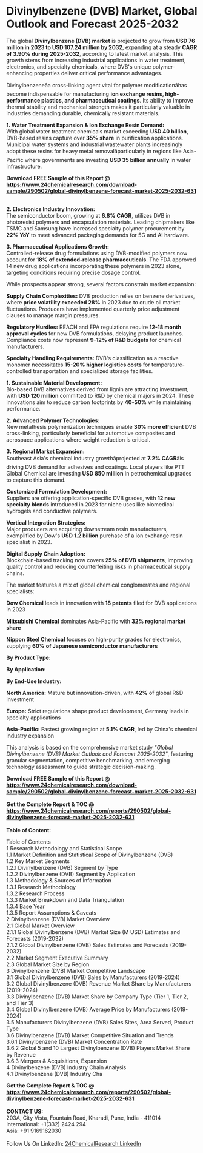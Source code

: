 <h1>Divinylbenzene (DVB) Market, Global Outlook and Forecast 2025-2032</h1><p>The global <strong>Divinylbenzene (DVB) market</strong> is projected to grow from <strong>USD 76 million in 2023 to USD 107.24 million by 2032</strong>, expanding at a steady <strong>CAGR of 3.90% during 2025-2032</strong>, according to latest market analysis. This growth stems from increasing industrial applications in water treatment, electronics, and specialty chemicals, where DVB's unique polymer-enhancing properties deliver critical performance advantages.</p><p>Divinylbenzeneâa cross-linking agent vital for polymer modificationâhas become indispensable for manufacturing <strong>ion exchange resins, high-performance plastics, and pharmaceutical coatings</strong>. Its ability to improve thermal stability and mechanical strength makes it particularly valuable in industries demanding durable, chemically resistant materials.</p><p><strong>1. Water Treatment Expansion &amp; Ion Exchange Resin Demand:</strong><br>
With global water treatment chemicals market exceeding <strong>USD 40 billion</strong>, DVB-based resins capture over <strong>35% share</strong> in purification applications. Municipal water systems and industrial wastewater plants increasingly adopt these resins for heavy metal removalâparticularly in regions like Asia-Pacific where governments are investing <strong>USD 35 billion annually</strong> in water infrastructure.</p><div><b>Download FREE Sample of this Report @ 
            <a href="https://www.24chemicalresearch.com/download-sample/290502/global-divinylbenzene-forecast-market-2025-2032-631">
            https://www.24chemicalresearch.com/download-sample/290502/global-divinylbenzene-forecast-market-2025-2032-631</a></b></div><br><p><strong>2. Electronics Industry Innovation:</strong><br>
The semiconductor boom, growing at <strong>6.8% CAGR</strong>, utilizes DVB in photoresist polymers and encapsulation materials. Leading chipmakers like TSMC and Samsung have increased specialty polymer procurement by <strong>22% YoY</strong> to meet advanced packaging demands for 5G and AI hardware.</p><p><strong>3. Pharmaceutical Applications Growth:</strong><br>
Controlled-release drug formulations using DVB-modified polymers now account for <strong>18% of extended-release pharmaceuticals</strong>. The FDA approved 14 new drug applications incorporating these polymers in 2023 alone, targeting conditions requiring precise dosage control.</p><p>While prospects appear strong, several factors constrain market expansion:</p><p><strong>Supply Chain Complexities:</strong> DVB production relies on benzene derivatives, where <strong>price volatility exceeded 28%</strong> in 2023 due to crude oil market fluctuations. Producers have implemented quarterly price adjustment clauses to manage margin pressures.</p><p><strong>Regulatory Hurdles:</strong> REACH and EPA regulations require <strong>12-18 month approval cycles</strong> for new DVB formulations, delaying product launches. Compliance costs now represent <strong>9-12% of R&amp;D budgets</strong> for chemical manufacturers.</p><p><strong>Specialty Handling Requirements:</strong> DVB's classification as a reactive monomer necessitates <strong>15-20% higher logistics costs</strong> for temperature-controlled transportation and specialized storage facilities.</p><p><strong>1. Sustainable Material Development:</strong><br>
Bio-based DVB alternatives derived from lignin are attracting investment, with <strong>USD 120 million</strong> committed to R&amp;D by chemical majors in 2024. These innovations aim to reduce carbon footprints by <strong>40-50%</strong> while maintaining performance.</p><p><strong>2. Advanced Polymer Technologies:</strong><br>
New metathesis polymerization techniques enable <strong>30% more efficient</strong> DVB cross-linking, particularly beneficial for automotive composites and aerospace applications where weight reduction is critical.</p><p><strong>3. Regional Market Expansion:</strong><br>
Southeast Asia's chemical industry growthâprojected at <strong>7.2% CAGR</strong>âis driving DVB demand for adhesives and coatings. Local players like PTT Global Chemical are investing <strong>USD 850 million</strong> in petrochemical upgrades to capture this demand.</p><p><strong>Customized Formulation Development:</strong><br>
	Suppliers are offering application-specific DVB grades, with <strong>12 new specialty blends</strong> introduced in 2023 for niche uses like biomedical hydrogels and conductive polymers.</p><p><strong>Vertical Integration Strategies:</strong><br>
	Major producers are acquiring downstream resin manufacturers, exemplified by Dow's <strong>USD 1.2 billion</strong> purchase of a ion exchange resin specialist in 2023.</p><p><strong>Digital Supply Chain Adoption:</strong><br>
	Blockchain-based tracking now covers <strong>25% of DVB shipments</strong>, improving quality control and reducing counterfeiting risks in pharmaceutical supply chains.</p><p>The market features a mix of global chemical conglomerates and regional specialists:</p><p><strong>Dow Chemical</strong> leads in innovation with <strong>18 patents</strong> filed for DVB applications in 2023</p><p><strong>Mitsubishi Chemical</strong> dominates Asia-Pacific with <strong>32% regional market share</strong></p><p><strong>Nippon Steel Chemical</strong> focuses on high-purity grades for electronics, supplying <strong>60% of Japanese semiconductor manufacturers</strong></p><p><strong>By Product Type:</strong></p><p><strong>By Application:</strong></p><p><strong>By End-Use Industry:</strong></p><p><strong>North America:</strong> Mature but innovation-driven, with <strong>42%</strong> of global R&amp;D investment</p><p><strong>Europe:</strong> Strict regulations shape product development, Germany leads in specialty applications</p><p><strong>Asia-Pacific:</strong> Fastest growing region at <strong>5.1% CAGR</strong>, led by China's chemical industry expansion</p><p>This analysis is based on the comprehensive market study <em>"Global Divinylbenzene (DVB) Market Outlook and Forecast 2025-2032"</em>, featuring granular segmentation, competitive benchmarking, and emerging technology assessment to guide strategic decision-making.</p><div><b>Download FREE Sample of this Report @ 
            <a href="https://www.24chemicalresearch.com/download-sample/290502/global-divinylbenzene-forecast-market-2025-2032-631">
            https://www.24chemicalresearch.com/download-sample/290502/global-divinylbenzene-forecast-market-2025-2032-631</a></b></div><br><div><b>Get the Complete Report & TOC @ 
            <a href="https://www.24chemicalresearch.com/reports/290502/global-divinylbenzene-forecast-market-2025-2032-631">
            https://www.24chemicalresearch.com/reports/290502/global-divinylbenzene-forecast-market-2025-2032-631</a></b></div><br>
            <b>Table of Content:</b><p>Table of Contents<br />
1 Research Methodology and Statistical Scope<br />
1.1 Market Definition and Statistical Scope of Divinylbenzene (DVB)<br />
1.2 Key Market Segments<br />
1.2.1 Divinylbenzene (DVB) Segment by Type<br />
1.2.2 Divinylbenzene (DVB) Segment by Application<br />
1.3 Methodology & Sources of Information<br />
1.3.1 Research Methodology<br />
1.3.2 Research Process<br />
1.3.3 Market Breakdown and Data Triangulation<br />
1.3.4 Base Year<br />
1.3.5 Report Assumptions & Caveats<br />
2 Divinylbenzene (DVB) Market Overview<br />
2.1 Global Market Overview<br />
2.1.1 Global Divinylbenzene (DVB) Market Size (M USD) Estimates and Forecasts (2019-2032)<br />
2.1.2 Global Divinylbenzene (DVB) Sales Estimates and Forecasts (2019-2032)<br />
2.2 Market Segment Executive Summary<br />
2.3 Global Market Size by Region<br />
3 Divinylbenzene (DVB) Market Competitive Landscape<br />
3.1 Global Divinylbenzene (DVB) Sales by Manufacturers (2019-2024)<br />
3.2 Global Divinylbenzene (DVB) Revenue Market Share by Manufacturers (2019-2024)<br />
3.3 Divinylbenzene (DVB) Market Share by Company Type (Tier 1, Tier 2, and Tier 3)<br />
3.4 Global Divinylbenzene (DVB) Average Price by Manufacturers (2019-2024)<br />
3.5 Manufacturers Divinylbenzene (DVB) Sales Sites, Area Served, Product Type<br />
3.6 Divinylbenzene (DVB) Market Competitive Situation and Trends<br />
3.6.1 Divinylbenzene (DVB) Market Concentration Rate<br />
3.6.2 Global 5 and 10 Largest Divinylbenzene (DVB) Players Market Share by Revenue<br />
3.6.3 Mergers & Acquisitions, Expansion<br />
4 Divinylbenzene (DVB) Industry Chain Analysis<br />
4.1 Divinylbenzene (DVB) Industry Cha</p><div><b>Get the Complete Report & TOC @ 
            <a href="https://www.24chemicalresearch.com/reports/290502/global-divinylbenzene-forecast-market-2025-2032-631">
            https://www.24chemicalresearch.com/reports/290502/global-divinylbenzene-forecast-market-2025-2032-631</a></b></div><br><b>CONTACT US:</b><br>
            203A, City Vista, Fountain Road, Kharadi, Pune, India - 411014<br>
            International: +1(332) 2424 294<br>
            Asia: +91 9169162030 <br><br>
            Follow Us On LinkedIn: <a href="https://www.linkedin.com/company/24chemicalresearch/">24ChemicalResearch LinkedIn</a>